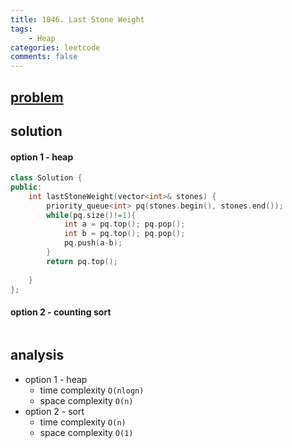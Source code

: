```yaml
---
title: 1046. Last Stone Weight
tags:  
    - Heap
categories: leetcode
comments: false
---
```


## [problem](https://leetcode.com/problems/last-stone-weight/)
## solution
#### option 1 - heap
```c++
class Solution {
public:
    int lastStoneWeight(vector<int>& stones) {
        priority_queue<int> pq(stones.begin(), stones.end());
        while(pq.size()!=1){
            int a = pq.top(); pq.pop();
            int b = pq.top(); pq.pop();
            pq.push(a-b);
        }
        return pq.top();
        
    }
};
```
#### option 2 - counting sort
```c++
```
## analysis
- option 1 - heap
    - time complexity `O(nlogn)`
    - space complexity `O(n)`
- option 2 - sort
    - time complexity `O(n)`
    - space complexity `O(1)`